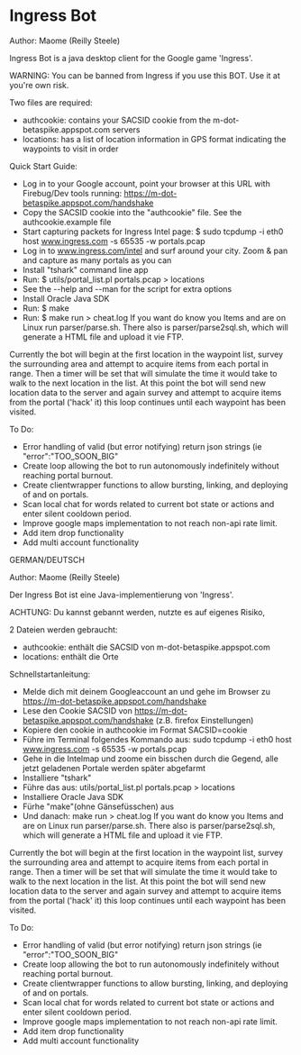 Ingress Bot
===========

Author: Maome (Reilly Steele)

Ingress Bot is a java desktop client for the Google game 'Ingress'.

WARNING: You can be banned from Ingress if you use this BOT. Use it at you're own risk.

Two files are required:
* authcookie: contains your SACSID cookie from the m-dot-betaspike.appspot.com servers
* locations: has a list of location information in GPS format indicating the waypoints to visit in order

Quick Start Guide:

* Log in to your Google account, point your browser at this URL with Firebug/Dev tools running:  https://m-dot-betaspike.appspot.com/handshake
* Copy the SACSID cookie into the "authcookie" file.  See the authcookie.example file
* Start capturing packets for Ingress Intel page:  $ sudo tcpdump -i eth0 host www.ingress.com -s 65535 -w portals.pcap 
* Log in to www.ingress.com/intel and surf around your city.  Zoom & pan and capture as many portals as you can
* Install "tshark" command line app
* Run:  $ utils/portal\_list.pl portals.pcap > locations  
* See the --help and --man for the script for extra options
* Install Oracle Java SDK
* Run:  $ make
* Run:  $ make run > cheat.log
If you want do know you Items and are on Linux run parser/parse.sh.
There also is parser/parse2sql.sh, which will generate a HTML file and upload it vie FTP.

Currently the bot will begin at the first location in the waypoint list, survey the surrounding area and attempt
to acquire items from each portal in range. Then a timer will be set that will simulate the time it would take to
walk to the next location in the list. At this point the bot will send new location data to the server and again
survey and attempt to acquire items from the portal ('hack' it) this loop continues until each waypoint has been
visited. 

To Do:
* Error handling of valid (but error notifying) return json strings (ie "error":"TOO_SOON_BIG"
* Create loop allowing the bot to run autonomously indefinitely without reaching portal burnout.
* Create clientwrapper functions to allow bursting, linking, and deploying of and on portals.
* Scan local chat for words related to current bot state or actions and enter silent cooldown period.
* Improve google maps implementation to not reach non-api rate limit.
* Add item drop functionality
* Add multi account functionality

GERMAN/DEUTSCH

Author: Maome (Reilly Steele)

Der Ingress Bot ist eine Java-implementierung von 'Ingress'.

ACHTUNG: Du kannst gebannt werden, nutzte es auf eigenes Risiko,

2 Dateien werden gebraucht:
* authcookie: enthält die SACSID von m-dot-betaspike.appspot.com 
* locations: enthält die Orte

Schnellstartanleitung:

* Melde dich mit deinem Googleaccount an und gehe im Browser zu  https://m-dot-betaspike.appspot.com/handshake
* Lese den Cookie SACSID von https://m-dot-betaspike.appspot.com/handshake (z.B. firefox Einstellungen)
* Kopiere den cookie in authcookie im Format SACSID=cookie
* Führe im Terminal folgendes Kommando aus: sudo tcpdump -i eth0 host www.ingress.com -s 65535 -w portals.pcap 
* Gehe in die Intelmap und zoome ein bisschen durch die Gegend, alle jetzt geladenen Portale werden später abgefarmt
* Installiere "tshark"
* Führe das aus: utils/portal\_list.pl portals.pcap > locations  
* Installiere Oracle Java SDK
* Fürhe "make"(ohne Gänsefüsschen) aus
* Und danach: make run > cheat.log
If you want do know you Items and are on Linux run parser/parse.sh.
There also is parser/parse2sql.sh, which will generate a HTML file and upload it vie FTP.

Currently the bot will begin at the first location in the waypoint list, survey the surrounding area and attempt
to acquire items from each portal in range. Then a timer will be set that will simulate the time it would take to
walk to the next location in the list. At this point the bot will send new location data to the server and again
survey and attempt to acquire items from the portal ('hack' it) this loop continues until each waypoint has been
visited. 

To Do:
* Error handling of valid (but error notifying) return json strings (ie "error":"TOO_SOON_BIG"
* Create loop allowing the bot to run autonomously indefinitely without reaching portal burnout.
* Create clientwrapper functions to allow bursting, linking, and deploying of and on portals.
* Scan local chat for words related to current bot state or actions and enter silent cooldown period.
* Improve google maps implementation to not reach non-api rate limit.
* Add item drop functionality
* Add multi account functionality
